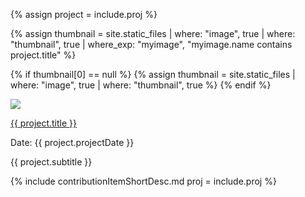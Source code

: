 {% assign project = include.proj %}

{% assign thumbnail = site.static_files | where: "image", true | where: "thumbnail", true | where_exp: "myimage", "myimage.name contains project.title" %}

{% if thumbnail[0] == null %}
  {% assign thumbnail = site.static_files | where: "image", true | where: "thumbnail", true %}
{% endif %}

<div class="portfolioItem">
  <div class="thumb">
    <a href="{{ project.url }}">
      <img class="thumbnail" src="{{ thumbnail[0].path }}"/>
    </a>
  </div>
  <div class="desc">
    <p>
      <a href="{{ project.url }}">{{ project.title }}</a>
    </p>
    <p class="projDate">
      Date: {{ project.projectDate }}
    </p>
    <p class="projectSubtitle">
      {{ project.subtitle }}
    </p>
    <p>
      {% include contributionItemShortDesc.md proj = include.proj %}
    </p>
  </div>
</div>